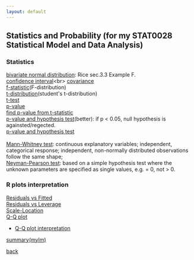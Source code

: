 ```yaml
---
layout: default
---
```

## Statistics and Probability (for my STAT0028 Statistical Model and Data Analysis)

### Statistics
[bivariate normal distribution](https://mathworld.wolfram.com/BivariateNormalDistribution.html): Rice sec.3.3 Example F.<br>
[confidence interval](https://www.investopedia.com/terms/c/confidenceinterval.asp#:~:text=A%20confidence%20interval%20displays%20the,of%2095%25%20or%2099%25.)<br>
[covariance](https://mathworld.wolfram.com/Covariance.html)<br>
[f-statistic](https://stattrek.com/probability-distributions/f-distribution.aspx)(F-distribution)<br>
[t-distribution](https://www.jmp.com/en_gb/statistics-knowledge-portal/t-test/t-distribution.html#:~:text=The%20t%2Ddistribution%20describes%20the,from%20a%20normally%20distributed%20population.)(student's t-distribution)<br>
[t-test](https://www.investopedia.com/terms/t/t-test.asp)<br>
[p-value](https://www.scribbr.com/statistics/p-value/)<br>
[find p-value from t-statistic](https://www.statology.org/how-to-calculate-a-p-value-from-a-t-test-by-hand/)<br>
[p-value and hypothesis test](https://www.simplypsychology.org/p-value.html)(better): if p < 0.05, null hypothesis is againsted/regected.<br>
[p-value and hypothesis test](https://www.statisticshowto.com/probability-and-statistics/statistics-definitions/p-value/)<br>
<br>
[Mann-Whitney test](https://www.statisticshowto.com/mann-whitney-u-test/): continuous explanatory variables; independent, categorical response; independent, non-normally distributed observations follow the same shape; <br>
[Neyman-Pearson test](https://www.statisticshowto.com/neyman-pearson-lemma/): based on a simple hypothesis test where the unknown parameters are specified as single values, e.g. = 0, not > 0.  <br>

### R plots interpretation
[Residuals vs Fitted](https://boostedml.com/2019/03/linear-regression-plots-fitted-vs-residuals.html)<br>
[Residuals vs Leverage](https://boostedml.com/2019/03/linear-regression-plots-residuals-vs-leverage.html)<br>
[Scale-Location](https://boostedml.com/2019/03/linear-regression-plots-scale-location-plot.html)<br>
[Q-Q plot](https://boostedml.com/2019/03/linear-regression-plots-how-to-read-a-qq-plot.html)
- [Q-Q plot interpretation](https://stats.stackexchange.com/questions/101274/how-to-interpret-a-qq-plot/101290#101290)<br>

[summary(mylm)](https://stats.stackexchange.com/a/59251)
 
[back](../)
